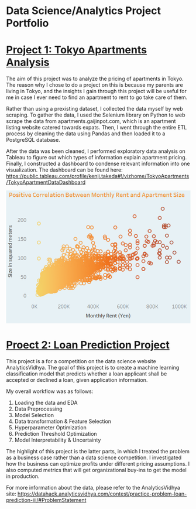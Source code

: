# Data Science/Analytics Project Portfolio

# [Project 1: Tokyo Apartments Analysis](https://github.com/takedananda/Tokyo-Apartments)

The aim of this project was to analyze the pricing of apartments in Tokyo. The reason why I chose to do a project on this is because my parents are living in Tokyo, and the insights I gain through this project will be useful for me in case I ever need to find an apartment to rent to go take care of them.

Rather than using a prexisting dataset, I collected the data myself by web scraping. To gather the data, I used the Selenium library on Python to web scrape the data from apartments.gaijinpot.com, which is an apartment listing website catered towards expats. Then, I went through the entire ETL process by cleaning the data using Pandas and then loaded it to a PostgreSQL database.

After the data was been cleaned, I performed exploratory data analysis on Tableau to figure out which types of information explain apartment pricing. Finally, I constructed a dashboard to condense relevant information into one visualization. The dashboard can be found here: https://public.tableau.com/profile/kenji.takeda#!/vizhome/TokyoApartments/TokyoApartmentDataDashboard

![](https://github.com/takedananda/Kenji_Portfolio/blob/main/images/monthly_rent.png)


# [Proect 2: Loan Prediction Project](https://github.com/takedananda/Loan-Prediction)

This project is a for a competition on the data science website AnalyticsVidhya. The goal of this project is to create a machine learning classification model that predicts whether a loan applicant shall be accepted or declined a loan, given application information.

My overall workflow was as follows:

1. Loading the data and EDA
2. Data Preprocessing
3. Model Selection
4. Data transformation & Feature Selection
5. Hyperparameter Optimization
6. Prediction Threshold Optimization
7. Model Interpretability & Uncertainty

The highlight of this project is the latter parts, in which I treated the problem as a business case rather than a data science competition. I investigated how the business can optimize profits under different pricing assumptions. I also computed metrics that will get organizational buy-ins to get the model in production.

For more information about the data, please refer to the AnalyticsVidhya site: https://datahack.analyticsvidhya.com/contest/practice-problem-loan-prediction-iii/#ProblemStatement

